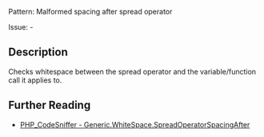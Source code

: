 Pattern: Malformed spacing after spread operator

Issue: -

## Description

Checks whitespace between the spread operator and the variable/function call it applies to.

## Further Reading

* [PHP_CodeSniffer - Generic.WhiteSpace.SpreadOperatorSpacingAfter](https://github.com/squizlabs/PHP_CodeSniffer/blob/master/src/Standards/Generic/Sniffs/WhiteSpace/SpreadOperatorSpacingAfterSniff.php)